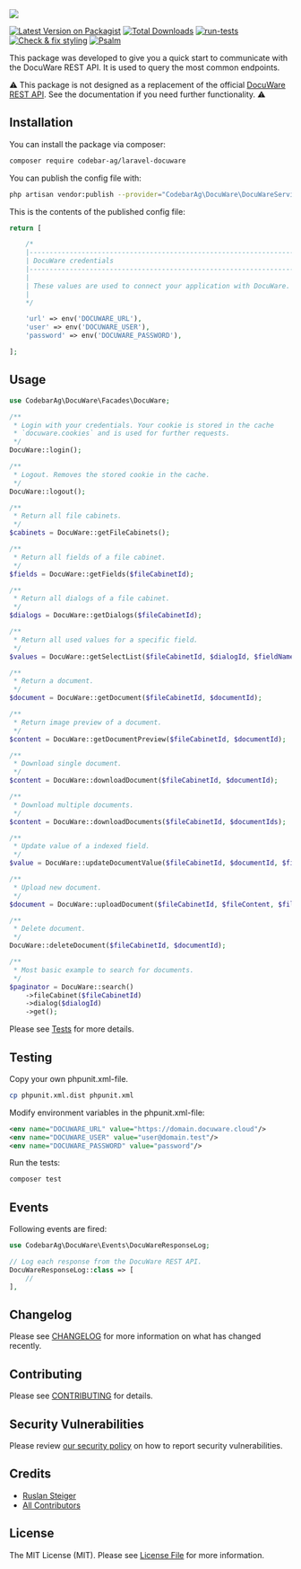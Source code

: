 <img src="https://banners.beyondco.de/Laravel%20DocuWare.png?theme=light&packageManager=composer+require&packageName=codebar-ag%2Flaravel-docuware&pattern=circuitBoard&style=style_1&description=An+opinionated+way+to+integrate+DocuWare+with+Laravel&md=1&showWatermark=0&fontSize=175px&images=document-report">

[![Latest Version on Packagist](https://img.shields.io/packagist/v/codebar-ag/laravel-docuware.svg?style=flat-square)](https://packagist.org/packages/codebar-ag/laravel-docuware)
[![Total Downloads](https://img.shields.io/packagist/dt/codebar-ag/laravel-docuware.svg?style=flat-square)](https://packagist.org/packages/codebar-ag/laravel-docuware)
[![run-tests](https://github.com/codebar-ag/laravel-docuware/actions/workflows/run-tests.yml/badge.svg)](https://github.com/codebar-ag/laravel-docuware/actions/workflows/run-tests.yml)
[![Check & fix styling](https://github.com/codebar-ag/laravel-docuware/actions/workflows/php-cs-fixer.yml/badge.svg)](https://github.com/codebar-ag/laravel-docuware/actions/workflows/php-cs-fixer.yml)
[![Psalm](https://github.com/codebar-ag/laravel-docuware/actions/workflows/psalm.yml/badge.svg)](https://github.com/codebar-ag/laravel-docuware/actions/workflows/psalm.yml)


This package was developed to give you a quick start to communicate with the DocuWare
REST API. It is used to query the most common endpoints.

⚠️ This package is not designed as a replacement of the official 
[DocuWare REST API](https://developer.docuware.com/rest/index.html).
See the documentation if you need further functionality. ⚠️

## Installation

You can install the package via composer:

```bash
composer require codebar-ag/laravel-docuware
```

You can publish the config file with:
```bash
php artisan vendor:publish --provider="CodebarAg\DocuWare\DocuWareServiceProvider" --tag="docuware-config"
```

This is the contents of the published config file:

```php
return [

    /*
    |--------------------------------------------------------------------------
    | DocuWare credentials
    |--------------------------------------------------------------------------
    |
    | These values are used to connect your application with DocuWare.
    |
    */

    'url' => env('DOCUWARE_URL'),
    'user' => env('DOCUWARE_USER'),
    'password' => env('DOCUWARE_PASSWORD'),

];
```

## Usage

```php
use CodebarAg\DocuWare\Facades\DocuWare;

/**
 * Login with your credentials. Your cookie is stored in the cache 
 * `docuware.cookies` and is used for further requests.
 */
DocuWare::login();

/**
 * Logout. Removes the stored cookie in the cache.
 */
DocuWare::logout();

/**
 * Return all file cabinets.
 */
$cabinets = DocuWare::getFileCabinets();

/**
 * Return all fields of a file cabinet.
 */
$fields = DocuWare::getFields($fileCabinetId);

/**
 * Return all dialogs of a file cabinet.
 */
$dialogs = DocuWare::getDialogs($fileCabinetId);

/**
 * Return all used values for a specific field.
 */
$values = DocuWare::getSelectList($fileCabinetId, $dialogId, $fieldName);

/**
 * Return a document.
 */
$document = DocuWare::getDocument($fileCabinetId, $documentId);

/**
 * Return image preview of a document.
 */
$content = DocuWare::getDocumentPreview($fileCabinetId, $documentId);

/**
 * Download single document.
 */
$content = DocuWare::downloadDocument($fileCabinetId, $documentId);

/**
 * Download multiple documents.
 */
$content = DocuWare::downloadDocuments($fileCabinetId, $documentIds);

/**
 * Update value of a indexed field.
 */
$value = DocuWare::updateDocumentValue($fileCabinetId, $documentId, $fieldName, $newValue);

/**
 * Upload new document.
 */
$document = DocuWare::uploadDocument($fileCabinetId, $fileContent, $fileName);

/**
 * Delete document.
 */
DocuWare::deleteDocument($fileCabinetId, $documentId);

/**
 * Most basic example to search for documents.
 */
$paginator = DocuWare::search()
    ->fileCabinet($fileCabinetId)
    ->dialog($dialogId)
    ->get();
```

Please see [Tests](tests/Feature/DocuWareTest.php) for more details.

## Testing

Copy your own phpunit.xml-file.
```bash
cp phpunit.xml.dist phpunit.xml
```

Modify environment variables in the phpunit.xml-file:
```xml
<env name="DOCUWARE_URL" value="https://domain.docuware.cloud"/>
<env name="DOCUWARE_USER" value="user@domain.test"/>
<env name="DOCUWARE_PASSWORD" value="password"/>
```

Run the tests:
```bash
composer test
```

## Events

Following events are fired:

```php 
use CodebarAg\DocuWare\Events\DocuWareResponseLog;

// Log each response from the DocuWare REST API.
DocuWareResponseLog::class => [
    //
],
```

## Changelog

Please see [CHANGELOG](CHANGELOG.md) for more information on what has changed recently.

## Contributing

Please see [CONTRIBUTING](.github/CONTRIBUTING.md) for details.

## Security Vulnerabilities

Please review [our security policy](.github/SECURITY.md) on how to report security vulnerabilities.

## Credits

- [Ruslan Steiger](https://github.com/SuddenlyRust)
- [All Contributors](../../contributors)

## License

The MIT License (MIT). Please see [License File](LICENSE.md) for more information.
